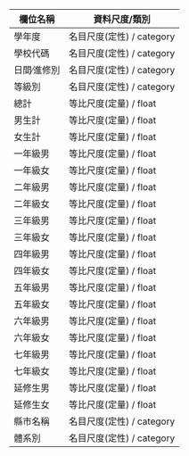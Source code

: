 | 欄位名稱 | 資料尺度/類別 |
| --- | --- |
| 學年度 | 名目尺度(定性) / category |
| 學校代碼 | 名目尺度(定性) / category |
| 日間∕進修別 | 名目尺度(定性) / category |
| 等級別 | 名目尺度(定性) / category |
| 總計 | 等比尺度(定量) / float |
| 男生計 | 等比尺度(定量) / float |
| 女生計 | 等比尺度(定量) / float |
| 一年級男 | 等比尺度(定量) / float |
| 一年級女 | 等比尺度(定量) / float |
| 二年級男 | 等比尺度(定量) / float |
| 二年級女 | 等比尺度(定量) / float |
| 三年級男 | 等比尺度(定量) / float |
| 三年級女 | 等比尺度(定量) / float |
| 四年級男 | 等比尺度(定量) / float |
| 四年級女 | 等比尺度(定量) / float |
| 五年級男 | 等比尺度(定量) / float |
| 五年級女 | 等比尺度(定量) / float |
| 六年級男 | 等比尺度(定量) / float |
| 六年級女 | 等比尺度(定量) / float |
| 七年級男 | 等比尺度(定量) / float |
| 七年級女 | 等比尺度(定量) / float |
| 延修生男 | 等比尺度(定量) / float |
| 延修生女 | 等比尺度(定量) / float |
| 縣市名稱 | 名目尺度(定性) / category |
| 體系別 | 名目尺度(定性) / category |
